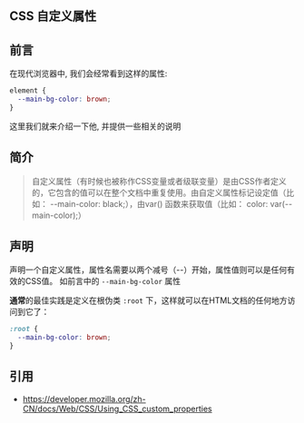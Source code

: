 ## CSS 自定义属性

## 前言
在现代浏览器中, 我们会经常看到这样的属性:
```css
element {
  --main-bg-color: brown;
}
```
这里我们就来介绍一下他, 并提供一些相关的说明

## 简介

> 自定义属性（有时候也被称作CSS变量或者级联变量）是由CSS作者定义的，它包含的值可以在整个文档中重复使用。由自定义属性标记设定值（比如： --main-color: black;），由var() 函数来获取值（比如： color: var(--main-color);）


## 声明

声明一个自定义属性，属性名需要以两个减号（--）开始，属性值则可以是任何有效的CSS值。
如前言中的 `--main-bg-color` 属性

**通常**的最佳实践是定义在根伪类 `:root` 下，这样就可以在HTML文档的任何地方访问到它了：

```css
:root {
  --main-bg-color: brown;
}
```


## 引用

- https://developer.mozilla.org/zh-CN/docs/Web/CSS/Using_CSS_custom_properties
